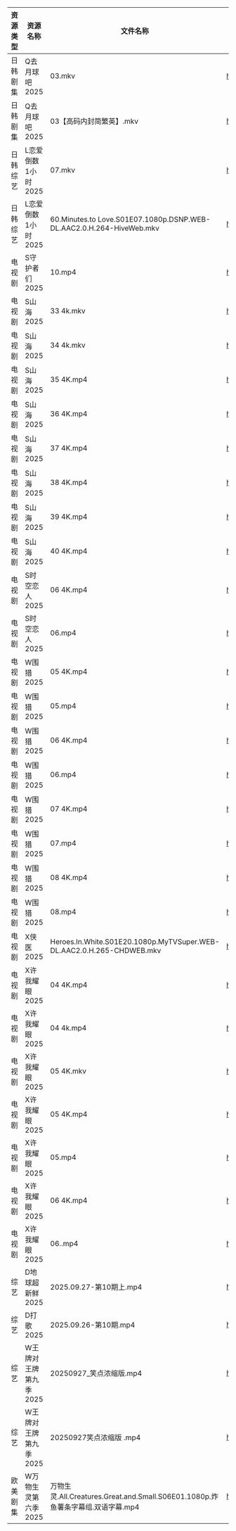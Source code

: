 | 资源类型 | 资源名称          | 文件名称                                                                  | 分享链接                                 | 更新时间                |
| ---- | ------------- | --------------------------------------------------------------------- | ------------------------------------ | ------------------- |
| 日韩剧集 | Q去月球吧2025     | 03.mkv                                                                | https://pan.quark.cn/s/a1632c441381  | 2025-09-27 16:19:05 |
| 日韩剧集 | Q去月球吧2025     | 03【高码内封简繁英】.mkv                                                       | https://pan.quark.cn/s/a1632c441381  | 2025-09-27 16:19:02 |
| 日韩综艺 | L恋爱倒数1小时2025  | 07.mkv                                                                | https://pan.quark.cn/s/8e32fe75dba6  | 2025-09-27 16:28:30 |
| 日韩综艺 | L恋爱倒数1小时2025  | 60.Minutes.to Love.S01E07.1080p.DSNP.WEB-DL.AAC2.0.H.264-HiveWeb.mkv  | https://pan.quark.cn/s/8e32fe75dba6  | 2025-09-27 16:28:27 |
| 电视剧  | S守护者们2025     | 10.mp4                                                                | https://www.alipan.com/s/g98RcLwJvMG | 2025-09-27 18:58:40 |
| 电视剧  | S山海2025       | 33 4k.mkv                                                             | https://www.alipan.com/s/p8L13GiiEic | 2025-09-27 18:58:49 |
| 电视剧  | S山海2025       | 34 4k.mkv                                                             | https://www.alipan.com/s/p8L13GiiEic | 2025-09-27 18:58:48 |
| 电视剧  | S山海2025       | 35 4K.mp4                                                             | https://www.alipan.com/s/p8L13GiiEic | 2025-09-27 18:58:47 |
| 电视剧  | S山海2025       | 36 4K.mp4                                                             | https://www.alipan.com/s/p8L13GiiEic | 2025-09-27 18:58:47 |
| 电视剧  | S山海2025       | 37 4K.mp4                                                             | https://www.alipan.com/s/p8L13GiiEic | 2025-09-27 18:58:46 |
| 电视剧  | S山海2025       | 38 4K.mp4                                                             | https://www.alipan.com/s/p8L13GiiEic | 2025-09-27 18:58:46 |
| 电视剧  | S山海2025       | 39 4K.mp4                                                             | https://www.alipan.com/s/p8L13GiiEic | 2025-09-27 18:58:45 |
| 电视剧  | S山海2025       | 40 4K.mp4                                                             | https://www.alipan.com/s/p8L13GiiEic | 2025-09-27 18:58:45 |
| 电视剧  | S时空恋人2025     | 06 4K.mp4                                                             | https://www.alipan.com/s/3j66jFaEhvh | 2025-09-27 17:58:49 |
| 电视剧  | S时空恋人2025     | 06.mp4                                                                | https://www.alipan.com/s/3j66jFaEhvh | 2025-09-27 13:58:48 |
| 电视剧  | W围猎2025       | 05 4K.mp4                                                             | https://www.alipan.com/s/9zZ7h7AN7jD | 2025-09-27 18:59:10 |
| 电视剧  | W围猎2025       | 05.mp4                                                                | https://www.alipan.com/s/9zZ7h7AN7jD | 2025-09-27 18:59:09 |
| 电视剧  | W围猎2025       | 06 4K.mp4                                                             | https://www.alipan.com/s/9zZ7h7AN7jD | 2025-09-27 18:59:09 |
| 电视剧  | W围猎2025       | 06.mp4                                                                | https://www.alipan.com/s/9zZ7h7AN7jD | 2025-09-27 18:59:08 |
| 电视剧  | W围猎2025       | 07 4K.mp4                                                             | https://www.alipan.com/s/9zZ7h7AN7jD | 2025-09-27 20:59:02 |
| 电视剧  | W围猎2025       | 07.mp4                                                                | https://www.alipan.com/s/9zZ7h7AN7jD | 2025-09-27 18:59:08 |
| 电视剧  | W围猎2025       | 08 4K.mp4                                                             | https://www.alipan.com/s/9zZ7h7AN7jD | 2025-09-27 20:59:02 |
| 电视剧  | W围猎2025       | 08.mp4                                                                | https://www.alipan.com/s/9zZ7h7AN7jD | 2025-09-27 18:59:07 |
| 电视剧  | X侠医2025       | Heroes.In.White.S01E20.1080p.MyTVSuper.WEB-DL.AAC2.0.H.265-CHDWEB.mkv | https://pan.quark.cn/s/9e02baaca836  | 2025-09-27 10:22:53 |
| 电视剧  | X许我耀眼2025     | 04 4K.mp4                                                             | https://www.alipan.com/s/kZBrzfKxPFa | 2025-09-27 13:59:11 |
| 电视剧  | X许我耀眼2025     | 04 4k.mp4                                                             | https://pan.quark.cn/s/e3a7e2431063  | 2025-09-27 01:23:19 |
| 电视剧  | X许我耀眼2025     | 05 4K.mkv                                                             | https://pan.quark.cn/s/e3a7e2431063  | 2025-09-27 16:23:22 |
| 电视剧  | X许我耀眼2025     | 05 4K.mp4                                                             | https://www.alipan.com/s/kZBrzfKxPFa | 2025-09-27 20:59:11 |
| 电视剧  | X许我耀眼2025     | 05.mp4                                                                | https://www.alipan.com/s/kZBrzfKxPFa | 2025-09-27 13:59:11 |
| 电视剧  | X许我耀眼2025     | 06 4K.mp4                                                             | https://www.alipan.com/s/kZBrzfKxPFa | 2025-09-27 20:59:10 |
| 电视剧  | X许我耀眼2025     | 06..mp4                                                               | https://pan.quark.cn/s/e3a7e2431063  | 2025-09-27 16:23:18 |
| 综艺   | D地球超新鲜2025    | 2025.09.27-第10期上.mp4                                                  | https://pan.quark.cn/s/6d9ff5b2efaa  | 2025-09-27 16:26:03 |
| 综艺   | D打歌2025       | 2025.09.26-第10期.mp4                                                   | https://pan.quark.cn/s/bd23329f1a1a  | 2025-09-27 16:26:33 |
| 综艺   | W王牌对王牌第九季2025 | 20250927_笑点浓缩版.mp4                                                    | https://www.alipan.com/s/w9CqDPEeGeX | 2025-09-27 17:59:25 |
| 综艺   | W王牌对王牌第九季2025 | 20250927笑点浓缩版 .mp4                                                    | https://pan.quark.cn/s/b5f4a2ecde94  | 2025-09-27 16:30:50 |
| 欧美剧集 | W万物生灵第六季2025  | 万物生灵.All.Creatures.Great.and.Small.S06E01.1080p.炸鱼薯条字幕组.双语字幕.mp4      | https://pan.quark.cn/s/6bed80ca39f7  | 2025-09-27 16:21:19 |
